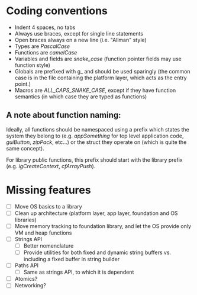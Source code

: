 # Coding conventions

* Indent 4 spaces, no tabs
* Always use braces, except for single line statements
* Open braces always on a new line (i.e. "Allman" style)
* Types are _PascalCase_
* Functions are _camelCase_
* Variables and fields are _snake_case_ (function pointer fields may use function style)
* Globals are prefixed with g_ and should be used sparingly (the common case is in the file containing the platform layer, which acts as the entry point.)
* Macros are _ALL_CAPS_SNAKE_CASE_, except if they have function semantics (in which case they are typed as functions)
  
## A note about function naming:

Ideally, all functions should be namespaced using a prefix which states the system they belong to (e.g. _appSomething_ for top level application code, _guiButton_, _zipPack_, etc...) or the struct they operate on (which is quite the same concept).

For library public functions, this prefix should start with the library prefix (e.g. _igCreateContext_, _cfArrayPush_).

# Missing features

- [ ] Move OS basics to a library
- [ ] Clean up architecture (platform layer, app layer, foundation and OS libraries)
- [ ] Move memory tracking to foundation library, and let the OS provide only VM and heap functions
- [ ] Strings API
    - [ ] Better nomenclature
    - [ ] Provide utilities for both fixed and dynamic string buffers vs. including a fixed buffer in string builder
- [ ] Paths API
    - [ ] Same as strings API, to which it is dependent
- [ ] Atomics?
- [ ] Networking?
